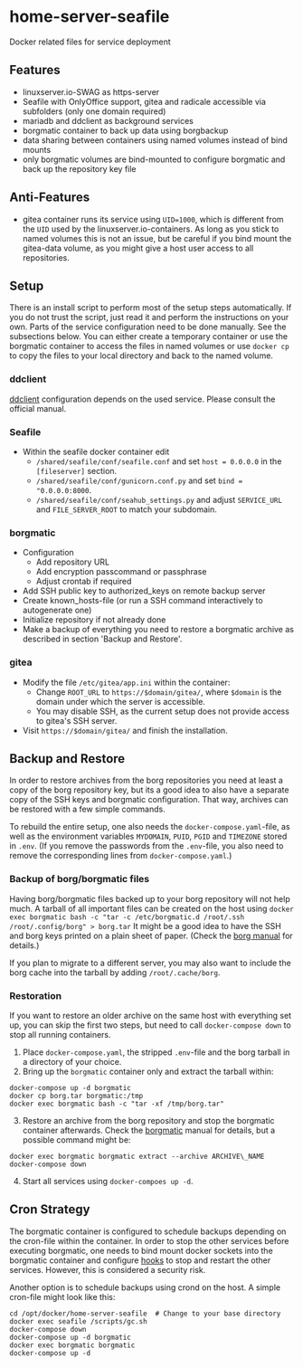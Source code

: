 # home-server-seafile
Docker related files for service deployment

## Features
- linuxserver.io-SWAG as https-server
- Seafile with OnlyOffice support, gitea and radicale accessible via subfolders (only one domain required)
- mariadb and ddclient as background services
- borgmatic container to back up data using borgbackup
- data sharing between containers using named volumes instead of bind mounts
- only borgmatic volumes are bind-mounted to configure borgmatic and back up the repository key file

## Anti-Features
- gitea container runs its service using `UID=1000`, which is different from the `UID` used by the linuxserver.io-containers. As long as you stick to named volumes this is not an issue, but be careful if you bind mount the gitea-data volume, as you might give a host user access to all repositories.

## Setup
There is an install script to perform most of the setup steps automatically.
If you do not trust the script, just read it and perform the instructions on your own.
Parts of the service configuration need to be done manually.
See the subsections below.
You can either create a temporary container or use the borgmatic container to access the files in named volumes or use `docker cp` to copy the files to your local directory and back to the named volume.

### ddclient
[ddclient](https://ddclient.net/) configuration depends on the used service. Please consult the official manual.

### Seafile
- Within the seafile docker container edit
	- `/shared/seafile/conf/seafile.conf` and set `host = 0.0.0.0` in the `[fileserver]` section.
	- `/shared/seafile/conf/gunicorn.conf.py` and set `bind = "0.0.0.0:8000`.
	- `/shared/seafile/conf/seahub_settings.py` and adjust `SERVICE_URL` and `FILE_SERVER_ROOT` to match your subdomain.

### borgmatic
- Configuration
	- Add repository URL
	- Add encryption passcommand or passphrase
	- Adjust crontab if required
- Add SSH public key to authorized\_keys on remote backup server
- Create known\_hosts-file (or run a SSH command interactively to autogenerate one)
- Initialize repository if not already done
- Make a backup of everything you need to restore a borgmatic archive as described in section 'Backup and Restore'.

### gitea
- Modify the file `/etc/gitea/app.ini` within the container:
	- Change `ROOT_URL` to `https://$domain/gitea/`, where `$domain` is the domain under which the server is accessible.
	- You may disable SSH, as the current setup does not provide access to gitea's SSH server.
- Visit `https://$domain/gitea/` and finish the installation.

## Backup and Restore
In order to restore archives from the borg repositories you need at least a copy of the borg repository key, but its a good idea to also have a separate copy of the SSH keys and borgmatic configuration. That way, archives can be restored with a few simple commands.

To rebuild the entire setup, one also needs the `docker-compose.yaml`-file, as well as the environment variables `MYDOMAIN`, `PUID`, `PGID` and `TIMEZONE` stored in `.env`. (If you remove the passwords from the `.env`-file, you also need to remove the corresponding lines from `docker-compose.yaml`.)

### Backup of borg/borgmatic files 
Having borg/borgmatic files backed up to your borg repository will not help much. A tarball of all important files can be created on the host using
```docker exec borgmatic bash -c "tar -c /etc/borgmatic.d /root/.ssh /root/.config/borg" > borg.tar```
It might be a good idea to have the SSH and borg keys printed on a plain sheet of paper. (Check the [borg manual](https://borgbackup.readthedocs.io/en/stable/usage/key.html#borg-key-export) for details.)

If you plan to migrate to a different server, you may also want to include the borg cache into the tarball by adding `/root/.cache/borg`.

### Restoration
If you want to restore an older archive on the same host with everything set up, you can skip the first two steps, but need to call `docker-compose down` to stop all running containers.
1. Place `docker-compose.yaml`, the stripped `.env`-file and the borg tarball in a directory of your choice.
2. Bring up the `borgmatic` container only and extract the tarball within:
```
docker-compose up -d borgmatic
docker cp borg.tar borgmatic:/tmp
docker exec borgmatic bash -c "tar -xf /tmp/borg.tar"
```
3. Restore an archive from the borg repository and stop the borgmatic container afterwards. Check the [borgmatic](https://torsion.org/borgmatic/docs/how-to/extract-a-backup/) manual for details, but a possible command might be:
```
docker exec borgmatic borgmatic extract --archive ARCHIVE\_NAME
docker-compose down
```
4. Start all services using `docker-compoes up -d`.

## Cron Strategy
The borgmatic container is configured to schedule backups depending on the cron-file within the container. In order to stop the other services before executing borgmatic, one needs to bind mount docker sockets into the borgmatic container and configure [hooks](https://torsion.org/borgmatic/docs/how-to/add-preparation-and-cleanup-steps-to-backups/) to stop and restart the other services. However, this is considered a security risk.

Another option is to schedule backups using crond on the host. A simple cron-file might look like this:
```
cd /opt/docker/home-server-seafile  # Change to your base directory
docker exec seafile /scripts/gc.sh
docker-compose down
docker-compose up -d borgmatic
docker exec borgmatic borgmatic
docker-compose up -d
```
